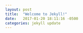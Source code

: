 ```yaml
---
layout: post
title:  "Welcome to Jekyll!"
date:   2017-01-20 18:11:16 -0500
categories: jekyll update
---
```

